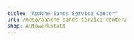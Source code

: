 ```yaml
---
title: "Apache Sands Service Center"
url: /mesa/apache-sands-service-center/
shop: Autowerkstatt
---
```

